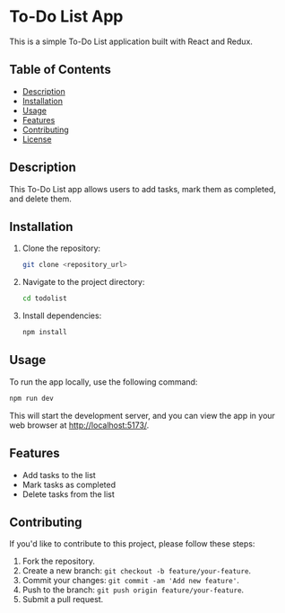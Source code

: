 # To-Do List App

This is a simple To-Do List application built with React and Redux.

## Table of Contents

- [Description](#description)
- [Installation](#installation)
- [Usage](#usage)
- [Features](#features)
- [Contributing](#contributing)
- [License](#license)

## Description

This To-Do List app allows users to add tasks, mark them as completed, and delete them.

## Installation

1. Clone the repository:

   ```bash
   git clone <repository_url>
   ```

2. Navigate to the project directory:

   ```bash
   cd todolist
   ```

3. Install dependencies:

   ```bash
   npm install
   ```

## Usage

To run the app locally, use the following command:

```bash
npm run dev
```

This will start the development server, and you can view the app in your web browser at [http://localhost:5173/](http://localhost:5173/).

## Features

- Add tasks to the list
- Mark tasks as completed
- Delete tasks from the list

## Contributing

If you'd like to contribute to this project, please follow these steps:

1. Fork the repository.
2. Create a new branch: `git checkout -b feature/your-feature`.
3. Commit your changes: `git commit -am 'Add new feature'`.
4. Push to the branch: `git push origin feature/your-feature`.
5. Submit a pull request.
